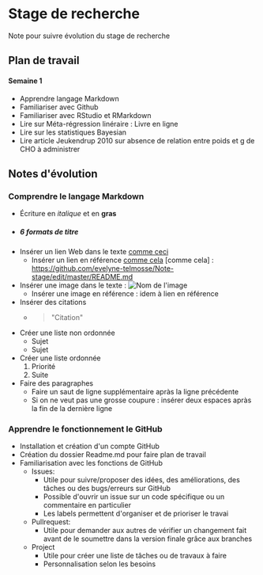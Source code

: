 # Stage de recherche
Note pour suivre évolution du stage de recherche

## Plan de travail 
#### Semaine 1
- Apprendre langage Markdown
- Familiariser avec Github
- Familiariser avec RStudio et RMarkdown
- Lire sur Méta-régression linéraire : Livre en ligne
- Lire sur les statistiques Bayesian
- Lire article Jeukendrup 2010 sur absence de relation entre poids et g de CHO à administrer

## Notes d'évolution
### Comprendre le langage Markdown
 - Écriture en _italique_ et en **gras**
 - ##### 6 formats de titre
 - Insérer un lien Web dans le texte [comme ceci](https://github.com/evelyne-telmosse/Note-stage/edit/master/README.md) 
   * Insérer un lien en référence [comme cela](https://github.com/evelyne-telmosse/Note-stage/edit/master/README.md)
 [comme cela] : https://github.com/evelyne-telmosse/Note-stage/edit/master/README.md 
 - Insérer une image dans le texte : ![Nom de l'image](URL)
   * Insérer une image en référence : idem à lien en référence
 - Insérer des citations
   * >"Citation"
 - Créer une liste non ordonnée
   * Sujet
   * Sujet
 - Créer une liste ordonnée
   1. Priorité
   2. Suite
 - Faire des paragraphes
   * Faire un saut de ligne supplémentaire apràs la ligne précédente
   * Si on ne veut pas une grosse coupure : insérer deux espaces apràs la fin de la dernière ligne
 
 ### Apprendre le fonctionnement le GitHub
 - Installation et création d'un compte GitHub
 - Création du dossier Readme.md pour faire plan de travail
 - Familiarisation avec les fonctions de GitHub
   * Issues: 
     * Utile pour suivre/proposer des idées, des améliorations, des tâches ou des bugs/erreurs sur GitHub
     * Possible d'ouvrir un issue sur un code spécifique ou un commentaire en particulier
     * Les labels permettent d'organiser et de prioriser le travai
   * Pullrequest:
     * Utile pour demander aux autres de vérifier un changement fait avant de le soumettre dans la version finale grâce aux branches
   * Project
     * Utile pour créer une liste de tâches ou de travaux à faire
     * Personnalisation selon les besoins
